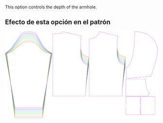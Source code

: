 
This option controls the depth of the armhole.


## Efecto de esta opción en el patrón
![This image shows the effect of this option by superimposing several variants that have a different value for this option](huey_armholedepthfactor_sample.svg "Effect of this option on the pattern")
